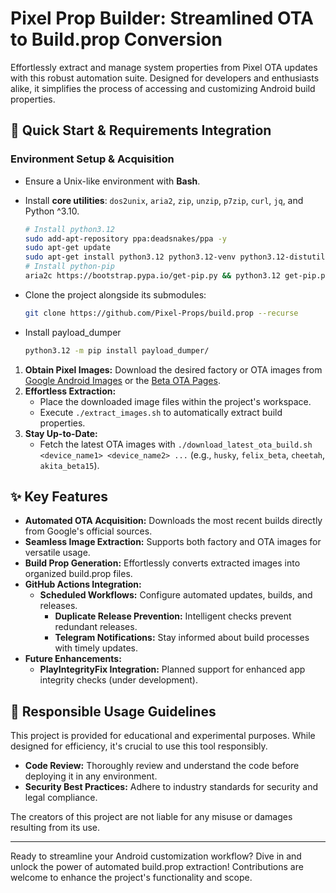 # Pixel Prop Builder: Streamlined OTA to Build.prop Conversion

Effortlessly extract and manage system properties from Pixel OTA updates with this robust automation suite. Designed for developers and enthusiasts alike, it simplifies the process of accessing and customizing Android build properties.

## 🚀 Quick Start & Requirements Integration

### Environment Setup & Acquisition

- Ensure a Unix-like environment with **Bash**.
- Install **core utilities**: `dos2unix`, `aria2`, `zip`, `unzip`, `p7zip`, `curl`, `jq`, and Python ^3.10.
   ```bash
   # Install python3.12
   sudo add-apt-repository ppa:deadsnakes/ppa -y
   sudo apt-get update
   sudo apt-get install python3.12 python3.12-venv python3.12-distutils
   # Install python-pip
   aria2c https://bootstrap.pypa.io/get-pip.py && python3.12 get-pip.py && rm get-pip.py
   ```

- Clone the project alongside its submodules:
    ```bash
    git clone https://github.com/Pixel-Props/build.prop --recurse
    ```

- Install payload_dumper
    ```bash
    python3.12 -m pip install payload_dumper/
    ```

1. **Obtain Pixel Images:** Download the desired factory or OTA images from [Google Android Images](https://developers.google.com/android/images) or the [Beta OTA Pages](https://developer.android.com/about/versions/14/download-ota).
2. **Effortless Extraction:**
   - Place the downloaded image files within the project's workspace.
   - Execute `./extract_images.sh` to automatically extract build properties.
3. **Stay Up-to-Date:**
   - Fetch the latest OTA images with `./download_latest_ota_build.sh <device_name1> <device_name2> ...` (e.g., `husky`, `felix_beta`, `cheetah`, `akita_beta15`).

## ✨ Key Features

- **Automated OTA Acquisition:**  Downloads the most recent builds directly from Google's official sources.
- **Seamless Image Extraction:**  Supports both factory and OTA images for versatile usage.
- **Build Prop Generation:**  Effortlessly converts extracted images into organized build.prop files.
- **GitHub Actions Integration:**
  - **Scheduled Workflows:**  Configure automated updates, builds, and releases.
    - **Duplicate Release Prevention:**  Intelligent checks prevent redundant releases.
    - **Telegram Notifications:**  Stay informed about build processes with timely updates.
- **Future Enhancements:**
  - **PlayIntegrityFix Integration:**  Planned support for enhanced app integrity checks (under development).

## 📝 Responsible Usage Guidelines

This project is provided for educational and experimental purposes. While designed for efficiency, it's crucial to use this tool responsibly.

- **Code Review:**  Thoroughly review and understand the code before deploying it in any environment.
- **Security Best Practices:**  Adhere to industry standards for security and legal compliance.

The creators of this project are not liable for any misuse or damages resulting from its use.

---

Ready to streamline your Android customization workflow? Dive in and unlock the power of automated build.prop extraction! Contributions are welcome to enhance the project's functionality and scope.
